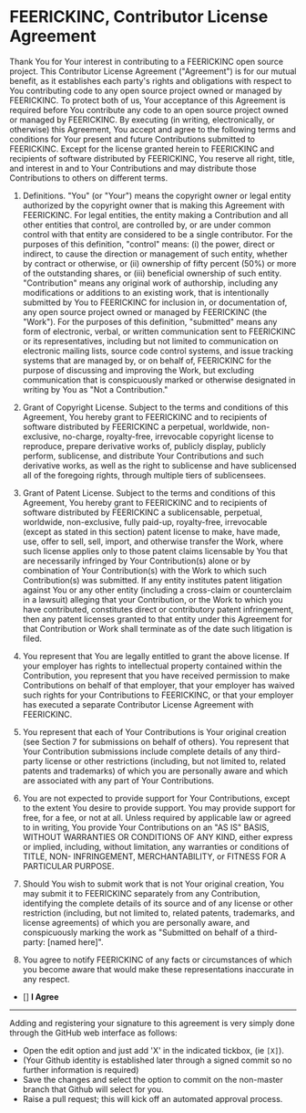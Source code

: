 # FEERICKINC, Contributor License Agreement

Thank You for Your interest in contributing to a FEERICKINC open source project. This Contributor License Agreement ("Agreement") is for our mutual benefit, as it establishes each party's rights and obligations with respect to You contributing code to any open source project owned or managed by FEERICKINC. To protect both of us, Your acceptance of this Agreement is required before You contribute any code to an open source project owned or managed by FEERICKINC. By executing (in writing, electronically, or otherwise) this Agreement, You accept and agree to the following terms and conditions for Your present and future Contributions submitted to FEERICKINC. Except for the license granted herein to FEERICKINC and recipients of software distributed by FEERICKINC, You reserve all right, title, and interest in and to Your Contributions and may distribute those Contributions to others on different terms.

1. Definitions. "You" (or "Your") means the copyright owner or legal entity authorized by the copyright owner that is making this Agreement with FEERICKINC. For legal entities, the entity making a Contribution and all other entities that control, are controlled by, or are under common control with that entity are considered to be a single contributor. For the purposes of this definition, "control" means: (i) the power, direct or indirect, to cause the direction or management of such entity, whether by contract or otherwise, or (ii) ownership of fifty percent (50%) or more of the outstanding shares, or (iii) beneficial ownership of such entity.
"Contribution" means any original work of authorship, including any modifications or additions to an existing work, that is intentionally submitted by You to FEERICKINC for inclusion in, or documentation of, any open source project owned or managed by FEERICKINC (the "Work"). For the purposes of this definition, "submitted" means any form of electronic, verbal, or written communication sent to FEERICKINC or its representatives, including but not limited to communication on electronic mailing lists, source code control systems, and issue tracking systems that are managed by, or on behalf of, FEERICKINC for the purpose of discussing and improving the Work, but excluding communication that is conspicuously marked or otherwise designated in writing by You as "Not a Contribution."

2. Grant of Copyright License. Subject to the terms and conditions of this Agreement, You hereby grant to FEERICKINC and to recipients of software distributed by FEERICKINC a perpetual, worldwide, non-exclusive, no-charge, royalty-free, irrevocable copyright license to reproduce, prepare derivative works of, publicly display, publicly perform, sublicense, and distribute Your Contributions and such derivative works, as well as the right to sublicense and have sublicensed all of the foregoing rights, through multiple tiers of sublicensees.
   
3. Grant of Patent License. Subject to the terms and conditions of this Agreement, You hereby grant to FEERICKINC and to recipients of software distributed by FEERICKINC a sublicensable, perpetual, worldwide, non-exclusive, fully paid-up, royalty-free, irrevocable (except as stated in this section) patent license to make, have made, use, offer to sell, sell, import, and otherwise transfer the Work, where such license applies only to those patent claims licensable by You that are necessarily infringed by Your Contribution(s) alone or by combination of Your Contribution(s) with the Work to which such Contribution(s) was submitted. If any entity institutes patent litigation against You or any other entity (including a cross-claim or counterclaim in a lawsuit) alleging that your Contribution, or the Work to which you have contributed, constitutes direct or contributory patent infringement, then any patent licenses granted to that entity under this Agreement for that Contribution or Work shall terminate as of the date such litigation is filed.
   
4. You represent that You are legally entitled to grant the above license. If your employer has rights to intellectual property contained within the Contribution, you represent that you have received permission to make Contributions on behalf of that employer, that your employer has waived such rights for your Contributions to FEERICKINC, or that your employer has executed a separate Contributor License Agreement with FEERICKINC.

5. You represent that each of Your Contributions is Your original creation (see Section 7 for submissions on behalf of others). You represent that Your Contribution submissions include complete details of any third-party license or other restrictions (including, but not limited to, related patents and trademarks) of which you are personally aware and which are associated with any part of Your Contributions.

6. You are not expected to provide support for Your Contributions, except to the extent You desire to provide support. You may provide support for free, for a fee, or not at all. Unless required by applicable law or agreed to in writing, You provide Your Contributions on an "AS IS" BASIS, WITHOUT WARRANTIES OR CONDITIONS OF ANY KIND, either express or implied, including, without limitation, any warranties or conditions of TITLE, NON- INFRINGEMENT, MERCHANTABILITY, or FITNESS FOR A PARTICULAR PURPOSE.

7. Should You wish to submit work that is not Your original creation, You may submit it to FEERICKINC separately from any Contribution, identifying the complete details of its source and of any license or other restriction (including, but not limited to, related patents, trademarks, and license agreements) of which you are personally aware, and conspicuously marking the work as "Submitted on behalf of a third-party: [named here]".

8. You agree to notify FEERICKINC of any facts or circumstances of which you become aware that would make these representations inaccurate in any respect.


- [] **I Agree**

---

Adding and registering your signature to this agreement is very simply done through the GitHub web interface as follows:

- Open the edit option and just add 'X' in the indicated tickbox, (ie ```[X]```). 
- (Your Github identity is established later through a signed commit so no further information is required)
- Save the changes and select the option to commit on the non-master branch that Github will select for you.
- Raise a pull request; this will kick off an automated approval process.
